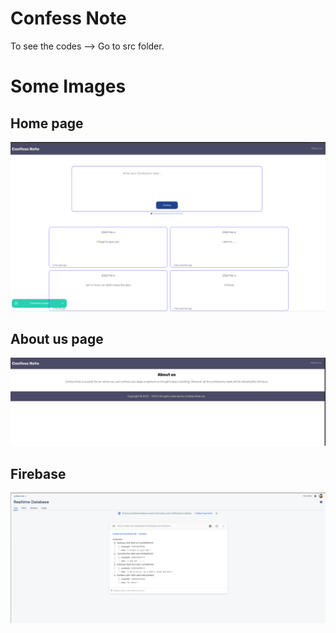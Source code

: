 # Confess Note

To see the codes --> Go to src folder.

# Some Images


## Home page

![](images/pic3.png)

## About us page

![](images/pic2.png)

## Firebase

![](images/pic1.png)
